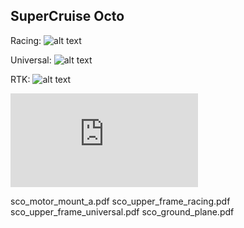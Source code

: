 ## SuperCruise Octo

Racing:
![alt text](https://github.com/imfatant/test/blob/master/supercruise_octo/resources/images/racer.jpg)

Universal:
![alt text](https://github.com/imfatant/test/blob/master/supercruise_octo/resources/images/universal.jpg)

RTK:
![alt text](https://github.com/imfatant/test/blob/master/supercruise_octo/resources/images/rtk.jpg)

![](https://github.com/imfatant/test/blob/master/supercruise_octo/resources/drawings/sco_lower_frame.pdf)

sco_motor_mount_a.pdf
sco_upper_frame_racing.pdf
sco_upper_frame_universal.pdf
sco_ground_plane.pdf
